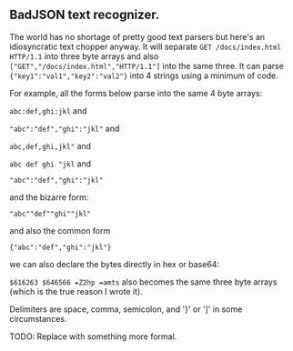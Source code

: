 ## BadJSON text recognizer.

The world has no shortage of pretty good text parsers but here's an idiosyncratic text chopper anyway. It will separate `GET /docs/index.html HTTP/1.1` into three byte arrays and also `["GET","/docs/index.html","HTTP/1.1"]` into the same three. It can parse `{"key1":"val1","key2":"val2"}` into 4 strings using a minimum of code.

For example, all the forms below parse into the same 4 byte arrays: 

`abc:def,ghi:jkl` and 

`"abc":"def","ghi":"jkl"`  and 

`abc,def,ghi,jkl"`  and

`abc def ghi "jkl`  and

`"abc":"def","ghi":"jkl"`  

and the bizarre form:

`"abc""def""ghi""jkl"` 

and also the common form 

`{"abc":"def","ghi":"jkl"}` 

we can also declare the bytes directly in hex or base64:

`$616263 $646566 =Z2hp =amts` also becomes the same three byte arrays (which is the true reason I wrote it).

Delimiters are space, comma, semicolon, and '}' or ']' in some circumstances. 

TODO: Replace with something more formal.

